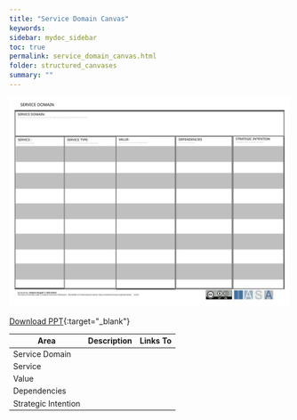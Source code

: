```yaml
---
title: "Service Domain Canvas"
keywords: 
sidebar: mydoc_sidebar
toc: true
permalink: service_domain_canvas.html
folder: structured_canvases
summary: ""
---
```


![image001](media/service_domain_canvas001.svg)

[Download PPT](media/ppt/service_domain_canvas.ppt){:target="_blank"}

| Area | Description | Links To |
| --- | --- | --- |
| Service Domain |   |   |
| Service |   |   |
| Value |   |   |
| Dependencies |   |   |
| Strategic Intention |
